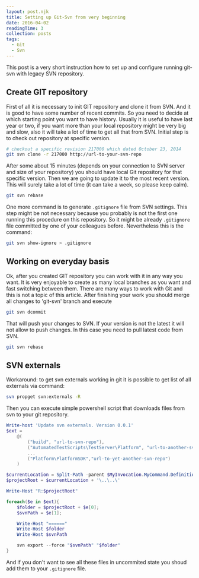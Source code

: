 ```yaml
---
layout: post.njk
title: Setting up Git-Svn from very beginning
date: 2016-04-02
readingTime: 3
collection: posts
tags:
  - Git
  - Svn
---
```


This post is a very short instruction how to set up and configure running git-svn with legacy SVN repository.

<!--cut-->

## Create GIT repository

First of all it is necessary to init GIT repository and clone it from SVN. And it is good to have some number of recent commits.
So you need to decide at which starting point you want to have history.
Usually it is useful to have last year or two, if you want more than your local repository might be very big and slow, also it will take a lot of time to get all that from SVN.
Initial step is to check out repository at specific version.

```bash
# checkout a specific revision 217000 which dated October 23, 2014
git svn clone -r 217000 http://url-to-your-svn-repo
```

After some about 15 minutes (depends on your connection to SVN server and size of your repository) you should have local Git repository for that specific version.
Then we are going to update it to the most recent version. This will surely take a lot of time (it can take a week, so please keep calm).

```bash
git svn rebase
```

One more command is to generate `.gitignore` file from SVN settings.
This step might be not necessary because you probably is not the first one running this procedure on this repository.
So it might be already `.gitignore` file committed by one of your colleagues before. Nevertheless this is the command:

```bash
git svn show-ignore > .gitignore
```

## Working on everyday basis

Ok, after you created GIT repository you can work with it in any way you want.
It is very enjoyable to create as many local branches as you want and fast switching between them.
There are many ways to work with Git and this is not a topic of this article.
After finishing your work you should merge all changes to 'git-svn' branch and execute

```bash
git svn dcommit
```

That will push your changes to SVN. If your version is not the latest it will not allow to push changes.
In this case you need to pull latest code from SVN.

```bash
git svn rebase
```

## SVN externals

Workaround: to get svn externals working in git it is possible to get list of all externals via command:

```bash
svn propget svn:externals -R
```

Then you can execute simple powershell script that downloads files from svn to your git repository.

```powershell
Write-host 'Update svn externals. Version 0.0.1'
$ext =
    @(
        ("build", "url-to-svn-repo"),
        ("AutomatedTestScripts\TestServer\Platform", "url-to-another-svn-repo"),
        ...
        ("Platform\PlatformSDK","url-to-yet-another-svn-repo")
    )

$currentLocation = Split-Path -parent $MyInvocation.MyCommand.Definition
$projectRoot = $currentLocation + '\..\..\'

Write-Host "R:$projectRoot"

foreach($e in $ext){
    $folder = $projectRoot + $e[0];
    $svnPath = $e[1];

    Write-Host "======"
    Write-Host $folder
    Write-Host $svnPath

    svn export --force "$svnPath" "$folder"
}
```

And if you don't want to see all these files in uncommited state you shoud add them to your `.gitignore` file.
